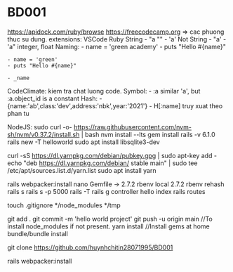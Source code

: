 # BD001
https://apidock.com/ruby/browse
https://freecodecamp.org
=> cac phuong thuc su dung.
extensions: VSCode Ruby
String
    - "a \""
    - 'a'
Not String 
    - "a'
    - 'a"
integer, float
Naming: 
    - name = 'green academy'
    - puts "Hello #{name}"

    - name = 'green'
    - puts "Hello #{name}"

    - _name
CodeClimate: kiem tra chat luong code.
Symbol:
    - :a similar 'a', but :a.object_id is a constant
Hash:
    - {name:'ab',class:'dev',address:'nbk',year:'2021'}
    - H[:name] truy xuat theo phan tu

NodeJS:
sudo curl -o- https://raw.githubusercontent.com/nvm-sh/nvm/v0.37.2/install.sh | bash
nvm install --lts
gem install rails -v 6.1.0
rails new -T helloworld
sudo apt install libsqlite3-dev

curl -sS https://dl.yarnpkg.com/debian/pubkey.gpg | sudo apt-key add -
echo "deb https://dl.yarnpkg.com/debian/ stable main" | sudo tee /etc/apt/sources.list.d/yarn.list
sudo apt install yarn

rails webpacker:install
nano Gemfile -> 2.7.2
rbenv local 2.7.2
rbenv rehash
rails s
rails s -p 5000
rails -T
rails g controller hello index
rails routes


touch .gitignore
*/node_modules
*/tmp

git add .
git commit -m 'hello world project'
git push -u origin main
//To install node_modules if not present.
yarn install 
//Install gems at home
bundle/bundle install


git clone https://github.com/huynhchitin28071995/BD001

rails webpacker:install
